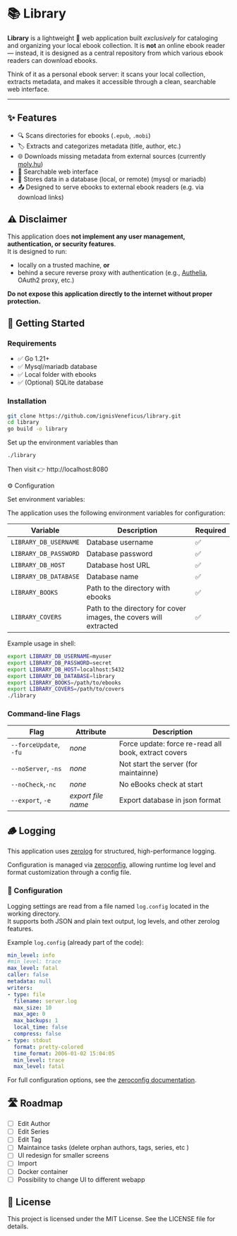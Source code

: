 # 📚 Library

**Library** is a lightweight 📖 web application built *exclusively* for cataloging and organizing your local ebook collection. It is **not** an online ebook reader — instead, it is designed as a central repository from which various ebook readers can download ebooks.

Think of it as a personal ebook server: it scans your local collection, extracts metadata, and makes it accessible through a clean, searchable web interface.

---

## ✨ Features

- 🔍 Scans directories for ebooks (`.epub`, `.mobi`)
- 🏷️ Extracts and categorizes metadata (title, author, etc.)
- 🌐 Downloads missing metadata from external sources (currently [moly.hu](https://moly.hu))
- 🧭 Searchable web interface
- 💾 Stores data in a database (local, or remote) (mysql or mariadb)
- 📤 Designed to serve ebooks to external ebook readers (e.g. via download links)

## ⚠️ Disclaimer

This application does **not implement any user management, authentication, or security features**.  
It is designed to run:

- locally on a trusted machine, **or**
- behind a secure reverse proxy with authentication (e.g., [Authelia](https://www.authelia.com/), OAuth2 proxy, etc.)

**Do not expose this application directly to the internet without proper protection.**

## 🚀 Getting Started

### Requirements

- ✅ Go 1.21+
- ✅ Mysql/mariadb database
- ✅ Local folder with ebooks
- ✅ (Optional) SQLite database

### Installation

```bash
git clone https://github.com/ignisVeneficus/library.git
cd library
go build -o library
```
Set up the environment variables
than
```bash
./library
```
Then visit 👉 http://localhost:8080

⚙️ Configuration

Set environment variables:

The application uses the following environment variables for configuration:

| Variable                   | Description                          | Required |
|----------------------------|--------------------------------------|----------|
| `LIBRARY_DB_USERNAME`      | Database username                    | ✅       |
| `LIBRARY_DB_PASSWORD`      | Database password                    | ✅       |
| `LIBRARY_DB_HOST`          | Database host URL                    | ✅       |
| `LIBRARY_DB_DATABASE`      | Database name                        | ✅       |
| `LIBRARY_BOOKS`            | Path to the directory with ebooks    | ✅       |
| `LIBRARY_COVERS`           | Path to the directory for cover images, the covers will extracted | ✅     |

Example usage in shell:

```bash
export LIBRARY_DB_USERNAME=myuser
export LIBRARY_DB_PASSWORD=secret
export LIBRARY_DB_HOST=localhost:5432
export LIBRARY_DB_DATABASE=library
export LIBRARY_BOOKS=/path/to/ebooks
export LIBRARY_COVERS=/path/to/covers
./library
```
### Command-line Flags

| Flag                  | Attribute | Description                                          |
|-----------------------|-----------|------------------------------------------------------|
| `--forceUpdate`, `-fu`| *none* | Force update: force re-read all book, extract covers | *none* |
| `--noServer`, `-ns`   | *none* |Not start the server (for maintainne)       |
| `--noCheck`,`-nc`     | *none* |No eBooks check at start                    |
| `--export`, `-e`      | *export file name* | Export database in json format |

## 🪵 Logging

This application uses [zerolog](https://github.com/rs/zerolog) for structured, high-performance logging.

Configuration is managed via [zeroconfig](https://pkg.go.dev/go.mau.fi/zeroconfig), allowing runtime log level and format customization through a config file.

### 🔧 Configuration

Logging settings are read from a file named `log.config` located in the working directory.  
It supports both JSON and plain text output, log levels, and other zerolog features.

Example `log.config` (already part of the code):

```yaml
min_level: info
#min_level: trace
max_level: fatal
caller: false
metadata: null
writers:
- type: file
  filename: server.log
  max_size: 10
  max_age: 0
  max_backups: 1
  local_time: false
  compress: false
- type: stdout
  format: pretty-colored
  time_format: 2006-01-02 15:04:05
  min_level: trace
  max_level: fatal
```
For full configuration options, see the [zeroconfig documentation](https://github.com/tulir/zeroconfig).

## 🛣️ Roadmap
 - ☐ Edit Author
 - ☐ Edit Series
 - ☐ Edit Tag
 - ☐ Maintaince tasks (delete orphan authors, tags, series, etc )
 - ☐ UI redesign for smaller screens
 - ☐ Import 
 - ☐ Docker container
 - ☐ Possibility to change UI to different webapp

## 📝 License
This project is licensed under the MIT License.
See the LICENSE file for details.

